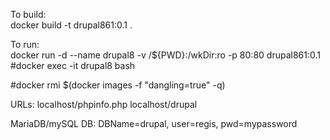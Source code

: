 To build:  
docker build -t drupal861:0.1 .

To run:  
docker run -d --name drupal8 -v /${PWD}:/wkDir:ro -p 80:80 drupal861:0.1
#docker exec -it drupal8 bash

#docker rmi $(docker images -f "dangling=true" -q)

URLs:
localhost/phpinfo.php
localhost/drupal

MariaDB/mySQL DB:
DBName=drupal, user=regis, pwd=mypassword